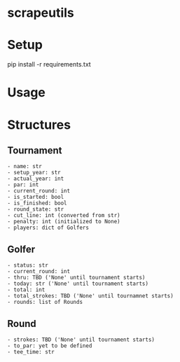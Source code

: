 # scrapeutils

Setup
=========
pip install -r requirements.txt

Usage
================


Structures
==========
Tournament
----------  
	- name: str  
	- setup_year: str
	- actual_year: int
	- par: int  
	- current_round: int  
	- is_started: bool  
	- is_finished: bool  
	- round_state: str  
	- cut_line: int (converted from str)  
	- penalty: int (initialized to None)  
	- players: dict of Golfers  
  
Golfer
------
	- status: str  
	- current_round: int  
	- thru: TBD ('None' until tournament starts)  
	- today: str ('None' until tournament starts)  
	- total: int  
	- total_strokes: TBD ('None' until tournamnet starts)
	- rounds: list of Rounds  

Round
-----
	- strokes: TBD ('None' until tournament starts)
	- to_par: yet to be defined
	- tee_time: str  

